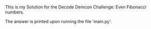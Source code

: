 This is my Solution for the Decode Demcon Challenge: Even Fibonacci numbers.

The answer is printed upon running the file 'main.py'. 
